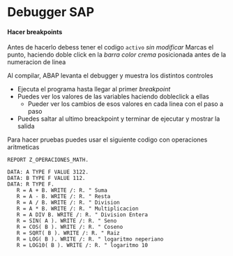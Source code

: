 # Debugger SAP

#### Hacer breakpoints
Antes de hacerlo debess tener el codigo `activo` _sin modificar_
Marcas el punto, haciendo doble click en la _barra color crema_
posicionada antes de la numeracion de linea

Al compilar, ABAP levanta el debugger y muestra los distintos controles
- Ejecuta el programa hasta llegar al primer _breakpoint_
- Puedes ver los valores de las variables haciendo dobleclick a ellas
  - Pueder ver los cambios de esos valores en cada linea con el paso a paso
- Puedes saltar al ultimo breackpoint y terminar de ejecutar y mostrar la salida

Para hacer pruebas puedes usar el siguiente codigo con operaciones aritmeticas

```
REPORT Z_OPERACIONES_MATH.

DATA: A TYPE F VALUE 3122.
DATA: B TYPE F VALUE 112.
DATA: R TYPE F.
   R = A + B. WRITE /: R. " Suma
   R = A - B. WRITE /: R. " Resta
   R = A / B. WRITE /: R. " Division
   R = A * B. WRITE /: R. " Multiplicacion
   R = A DIV B. WRITE /: R. " Division Entera
   R = SIN( A ). WRITE /: R. " Seno
   R = COS( B ). WRITE /: R. " Coseno
   R = SQRT( B ). WRITE /: R. " Raiz
   R = LOG( B ). WRITE /: R. " logaritmo neperiano
   R = LOG10( B ). WRITE /: R. " logaritmo 10
```
